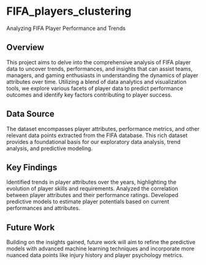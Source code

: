 # FIFA_players_clustering
Analyzing FIFA Player Performance and Trends

## Overview
This project aims to delve into the comprehensive analysis of FIFA player data to uncover trends, performances, and insights that can assist teams, managers, and gaming enthusiasts in understanding the dynamics of player attributes over time. Utilizing a blend of data analytics and visualization tools, we explore various facets of player data to predict performance outcomes and identify key factors contributing to player success.

## Data Source
The dataset encompasses player attributes, performance metrics, and other relevant data points extracted from the FIFA database. This rich dataset provides a foundational basis for our exploratory data analysis, trend analysis, and predictive modeling.

## Key Findings
Identified trends in player attributes over the years, highlighting the evolution of player skills and requirements.
Analyzed the correlation between player attributes and their performance ratings.
Developed predictive models to estimate player potentials based on current performances and attributes.

## Future Work
Building on the insights gained, future work will aim to refine the predictive models with advanced machine learning techniques and incorporate more nuanced data points like injury history and player psychology metrics.